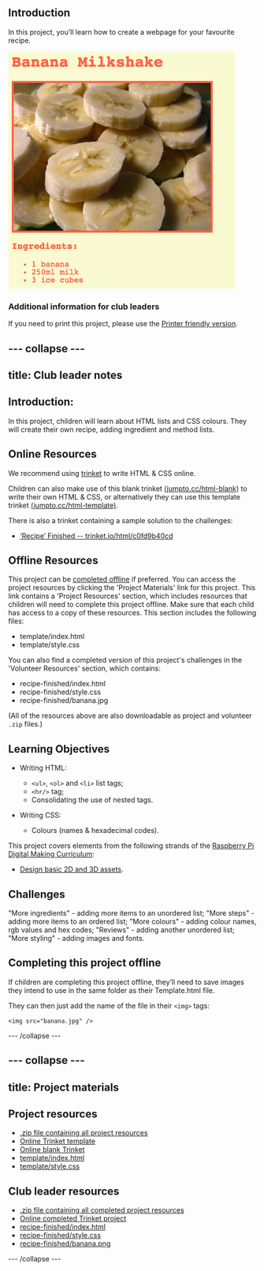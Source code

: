 ## Introduction

In this project, you’ll learn how to create a webpage for your favourite recipe.

![screenshot](images/recipe-final.png)

### Additional information for club leaders

If you need to print this project, please use the [Printer friendly version](https://projects.raspberrypi.org/en/projects/recipe/print).


--- collapse ---
---
title: Club leader notes
---


## Introduction:
In this project, children will learn about HTML lists and CSS colours. They will create their own recipe, adding ingredient and method lists.

## Online Resources

We recommend using [trinket](https://trinket.io/) to write HTML & CSS online.

Children can also make use of this blank trinket [(jumpto.cc/html-blank)](http://jumpto.cc/html-blank) to write their own HTML & CSS, or alternatively they can use this template trinket [(jumpto.cc/html-template)](http://jumpto.cc/html-template).

There is also a trinket containing a sample solution to the challenges:

+ [‘Recipe’ Finished -- trinket.io/html/c0fd9b40cd](https://trinket.io/html/c0fd9b40cd)

## Offline Resources
This project can be [completed offline](https://rpf.io/html-offline) if preferred. You can access the project resources by clicking the 'Project Materials' link for this project. This link contains a 'Project Resources' section, which includes resources that children will need to complete this project offline. Make sure that each child has access to a copy of these resources. This section includes the following files:

+ template/index.html
+ template/style.css

You can also find a completed version of this project's challenges in the 'Volunteer Resources' section, which contains:

+ recipe-finished/index.html
+ recipe-finished/style.css
+ recipe-finished/banana.jpg

(All of the resources above are also downloadable as project and volunteer `.zip` files.)

## Learning Objectives
+ Writing HTML:
	+ `<ul>`, `<ol>` and `<li>` list tags;
	+ `<hr/>` tag;
	+ Consolidating the use of nested tags.

+ Writing CSS:
	+ Colours (names & hexadecimal codes).

This project covers elements from the following strands of the [Raspberry Pi Digital Making Curriculum](https://rpf.io/curriculum):

+ [Design basic 2D and 3D assets](https://www.raspberrypi.org/curriculum/design/creator).

## Challenges
"More ingredients" - adding more items to an unordered list;
"More steps" - adding more items to an ordered list;
"More colours" - adding colour names, rgb values and hex codes;
"Reviews" - adding another unordered list;
"More styling" - adding images and fonts.

## Completing this project offline
If children are completing this project offline, they’ll need to save images they intend to use in the same folder as their Template.html file.

They can then just add the name of the file in their `<img>` tags:

```
<img src="banana.jpg" />
```

--- /collapse ---


--- collapse ---
---
title: Project materials
---
## Project resources
* [.zip file containing all project resources](resources/recipe-project-resources.zip)
* [Online Trinket template](http://jumpto.cc/trinket-template)
* [Online blank Trinket](http://jumpto.cc/trinket-blank)
* [template/index.html](resources/template-index.html)
* [template/style.css](resources/template-style.css)

## Club leader resources
* [.zip file containing all completed project resources](resources/recipe-volunteer-resources.zip)
* [Online completed Trinket project](https://trinket.io/html/c0fd9b40cd)
* [recipe-finished/index.html](resources/recipe-finished-index.html)
* [recipe-finished/style.css](resources/recipe-finished-style.css)
* [recipe-finished/banana.png](resources/recipe-finished-banana.png)

--- /collapse ---
